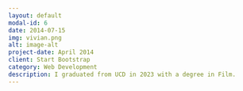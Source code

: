 ```yaml
---
layout: default
modal-id: 6
date: 2014-07-15
img: vivian.png
alt: image-alt
project-date: April 2014
client: Start Bootstrap
category: Web Development
description: I graduated from UCD in 2023 with a degree in Film.
---
```

